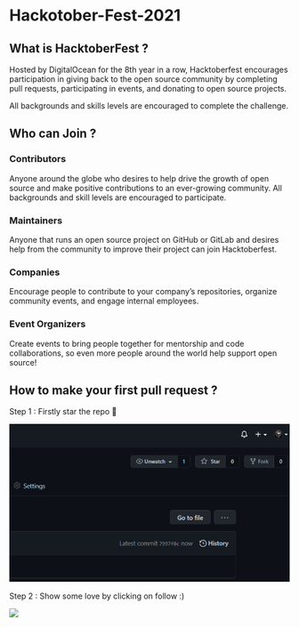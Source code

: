 # Hackotober-Fest-2021

## What is HacktoberFest ?
Hosted by DigitalOcean for the 8th year in a row, Hacktoberfest encourages participation in giving back to the open source community by completing pull requests, participating in events, and donating to open source projects.

All backgrounds and skills levels are encouraged to complete the challenge.


## Who can Join ?

### Contributors
Anyone around the globe who desires to help drive the growth of open source and make positive contributions to an ever-growing community. All backgrounds and skill levels are encouraged to participate.

### Maintainers
Anyone that runs an open source project on GitHub or GitLab and desires help from the community to improve their project can join Hacktoberfest.

### Companies 
Encourage people to contribute to your company’s repositories, organize community events, and engage internal employees.

### Event Organizers
Create events to bring people together for mentorship and code collaborations, so even more people around the world help support open source!

## How to make your first pull request ?
Step 1 : Firstly star the repo 🌟

<img src="images/Screenshot (205).png"></img>

Step 2 : Show some love by clicking on follow :)

<img src="images/Screenshot (207).png"></img>

